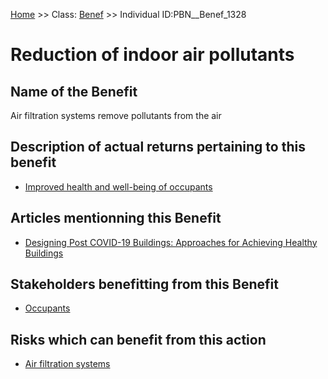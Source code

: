 [Home](https://github.com/mm80843/T3.5/blob/main/docs/index.md) >> Class: [Benef](https://github.com/mm80843/T3.5/tree/main/docs/Benef/index.md) >> Individual ID:PBN__Benef_1328 

# __Reduction of indoor air pollutants__

## Name of the Benefit

Air filtration systems remove pollutants from the air

## Description of actual returns pertaining to this benefit

* [Improved health and well-being of occupants](https://github.com/mm80843/T3.5/blob/main/docs/BenefReturn/PBN__BenefReturn_1503.md)

## Articles mentionning this Benefit

* [Designing Post COVID-19 Buildings: Approaches for Achieving Healthy Buildings](https://github.com/mm80843/T3.5/blob/main/docs/Article/PBN__Article_282.md)

## Stakeholders benefitting from this Benefit

* [Occupants](https://github.com/mm80843/T3.5/blob/main/docs/Stakeholder/PBN__Stakeholder_92.md)

## Risks which can benefit from this action

* [Air filtration systems](https://github.com/mm80843/T3.5/blob/main/docs/RiskMitigation/PBN__RiskMitigation_1353.md)

